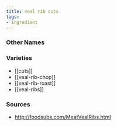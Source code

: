 ```yaml
---
title: veal rib cuts
tags:
- ingredient
---
```



### Other Names


### Varieties

* [[cuts]]
* [[veal-rib-chop]]
* [[veal-rib-roast]]
* [[veal-ribs]]

### Sources
* http://foodsubs.com/MeatVealRibs.html
